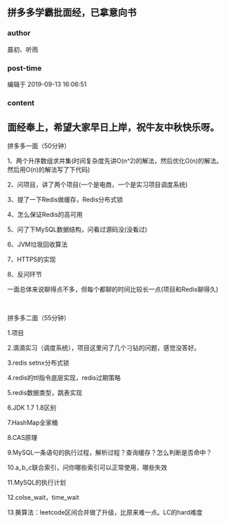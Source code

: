 ## 拼多多学霸批面经，已拿意向书
### author 
晨初、听雨
### post-time 

编辑于  2019-09-13 16:06:51
### content 
<div class="post-topic-des nc-post-content">
 <h2>
  <span>
   <strong>
    面经奉上，希望大家早日上岸，祝牛友中秋快乐呀。
   </strong>
  </span>
 </h2>
 <p>
  拼多多一面（50分钟）
 </p>
 <p>
  1、两个升序数组求并集(时间复杂度先讲O(n^2)的解法，然后优化O(n)的解法。然后用O(n)的解法写了下代码)
 </p>
 <p>
  2、问项目，讲了两个项目(一个是电商，一个是实习项目调度系统)
 </p>
 <p>
  3、提了一下Redis做缓存，Redis分布式锁
 </p>
 <p>
  4、怎么保证Redis的高可用
 </p>
 <p>
  5、问了下MySQL数据结构，问看过源码没(没看过)
 </p>
 <p>
  6、JVM垃圾回收算法
 </p>
 <p>
  7、HTTPS的实现
 </p>
 <p>
  8、反问环节
 </p>
 <p>
  一面总体来说聊得点不多，但每个都聊的时间比较长一点(项目和Redis聊得久)
 </p>
 <p>
  <br/>
 </p>
 <p>
  拼多多二面（55分钟）
 </p>
 <p>
  1.项目
 </p>
 <p>
  2.滴滴实习（调度系统），项目这里问了几个刁钻的问题，感觉没答好。
 </p>
 <p>
  3.redis setnx分布式锁
 </p>
 <p>
  4.redis的ttl指令底层实现，redis过期策略
 </p>
 <p>
  5.redis数据类型，跳表实现
 </p>
 <p>
  6.JDK 1.7 1.8区别
 </p>
 <p>
  7.HashMap全家桶
 </p>
 <p>
  8.CAS原理
 </p>
 <p>
  9.MySQL一条语句的执行过程，解析过程？查询缓存？怎么判断是否命中？
 </p>
 <p>
  10.a_b_c联合索引，问你哪些索引可以正常使用，哪些失效
 </p>
 <p>
  11.MySQL的执行计划
 </p>
 <p>
  12.colse_wait，time_wait
 </p>
 <div>
  13.撕算法：leetcode区间合并做了升级，比原来难一点。LC的hard难度
 </div>
 <div>
  <br/>
 </div>
 <div>
  <br/>
 </div>
 <p>
  <br/>
 </p>
</div>
